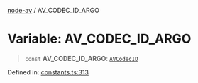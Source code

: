 [node-av](../globals.md) / AV\_CODEC\_ID\_ARGO

# Variable: AV\_CODEC\_ID\_ARGO

> `const` **AV\_CODEC\_ID\_ARGO**: [`AVCodecID`](../type-aliases/AVCodecID.md)

Defined in: [constants.ts:313](https://github.com/seydx/av/blob/f8631fc881b394300b1479f511d55cf1c370a87f/src/constants/constants.ts#L313)
